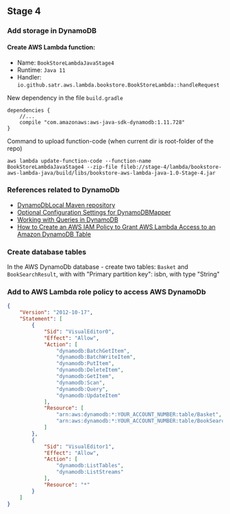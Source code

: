 ## Stage 4
### Add storage in DynamoDB

#### Create AWS Lambda function:
 * Name: `BookStoreLambdaJavaStage4`
 * Runtime: `Java 11`
 * Handler: `io.github.satr.aws.lambda.bookstore.BookStoreLambda::handleRequest`

New dependency in the file `build.gradle`
```
dependencies {
    //...
    compile "com.amazonaws:aws-java-sdk-dynamodb:1.11.728"
}
```

Command to upload function-code (when current dir is root-folder of the repo)
```
aws lambda update-function-code --function-name BookStoreLambdaJavaStage4 --zip-file fileb://stage-4/lambda/bookstore-aws-lambda-java/build/libs/bookstore-aws-lambda-java-1.0-Stage-4.jar
```
### References related to DynamoDb

* [DynamoDbLocal  Maven repository](https://docs.aws.amazon.com/amazondynamodb/latest/developerguide/DynamoDBLocal.Maven.html)
* [Optional Configuration Settings for DynamoDBMapper](https://docs.amazonaws.cn/en_us/amazondynamodb/latest/developerguide/DynamoDBMapper.OptionalConfig.html)
* [Working with Queries in DynamoDB](https://docs.aws.amazon.com/amazondynamodb/latest/developerguide/Query.html#FilteringResults)
* [How to Create an AWS IAM Policy to Grant AWS Lambda Access to an Amazon DynamoDB Table](https://aws.amazon.com/blogs/security/how-to-create-an-aws-iam-policy-to-grant-aws-lambda-access-to-an-amazon-dynamodb-table/)

### Create database tables
In the AWS DynamoDb database - create two tables: `Basket` and `BookSearchResult`, with with "Primary partition key": isbn, with type "String"
### Add to AWS Lambda role policy to access AWS DynamoDb
```json
{
    "Version": "2012-10-17",
    "Statement": [
        {
            "Sid": "VisualEditor0",
            "Effect": "Allow",
            "Action": [
                "dynamodb:BatchGetItem",
                "dynamodb:BatchWriteItem",
                "dynamodb:PutItem",
                "dynamodb:DeleteItem",
                "dynamodb:GetItem",
                "dynamodb:Scan",
                "dynamodb:Query",
                "dynamodb:UpdateItem"
            ],
            "Resource": [
                "arn:aws:dynamodb:*:YOUR_ACCOUNT_NUMBER:table/Basket",
                "arn:aws:dynamodb:*:YOUR_ACCOUNT_NUMBER:table/BookSearchResult"
            ]
        },
        {
            "Sid": "VisualEditor1",
            "Effect": "Allow",
            "Action": [
                "dynamodb:ListTables",
                "dynamodb:ListStreams"
            ],
            "Resource": "*"
        }
    ]
}
``` 
